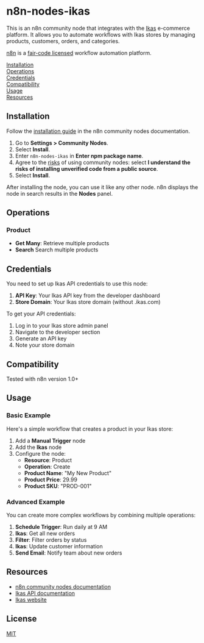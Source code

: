 # n8n-nodes-ikas

This is an n8n community node that integrates with the [Ikas](https://ikas.com) e-commerce platform. It allows you to automate workflows with Ikas stores by managing products, customers, orders, and categories.

[n8n](https://n8n.io/) is a [fair-code licensed](https://docs.n8n.io/reference/license/) workflow automation platform.

[Installation](#installation)  
[Operations](#operations)  
[Credentials](#credentials)  
[Compatibility](#compatibility)  
[Usage](#usage)  
[Resources](#resources)

## Installation

Follow the [installation guide](https://docs.n8n.io/integrations/community-nodes/installation/) in the n8n community nodes documentation.

1. Go to **Settings > Community Nodes**.
2. Select **Install**.
3. Enter `n8n-nodes-ikas` in **Enter npm package name**.
4. Agree to the [risks](https://docs.n8n.io/integrations/community-nodes/risks/) of using community nodes: select **I understand the risks of installing unverified code from a public source**.
5. Select **Install**.

After installing the node, you can use it like any other node. n8n displays the node in search results in the **Nodes** panel.

## Operations

### Product

- **Get Many**: Retrieve multiple products
- **Search** Search multiple products

## Credentials

You need to set up Ikas API credentials to use this node:

1. **API Key**: Your Ikas API key from the developer dashboard
2. **Store Domain**: Your Ikas store domain (without .ikas.com)

To get your API credentials:

1. Log in to your Ikas store admin panel
2. Navigate to the developer section
3. Generate an API key
4. Note your store domain

## Compatibility

Tested with n8n version 1.0+

## Usage

### Basic Example

Here's a simple workflow that creates a product in your Ikas store:

1. Add a **Manual Trigger** node
2. Add the **Ikas** node
3. Configure the node:
   - **Resource**: Product
   - **Operation**: Create
   - **Product Name**: "My New Product"
   - **Product Price**: 29.99
   - **Product SKU**: "PROD-001"

### Advanced Example

You can create more complex workflows by combining multiple operations:

1. **Schedule Trigger**: Run daily at 9 AM
2. **Ikas**: Get all new orders
3. **Filter**: Filter orders by status
4. **Ikas**: Update customer information
5. **Send Email**: Notify team about new orders

## Resources

- [n8n community nodes documentation](https://docs.n8n.io/integrations/community-nodes/)
- [Ikas API documentation](https://ikas.dev/)
- [Ikas website](https://ikas.com/)

## License

[MIT](https://github.com/efekarakanli/n8n-nodes-ikas/blob/main/LICENSE.md)
